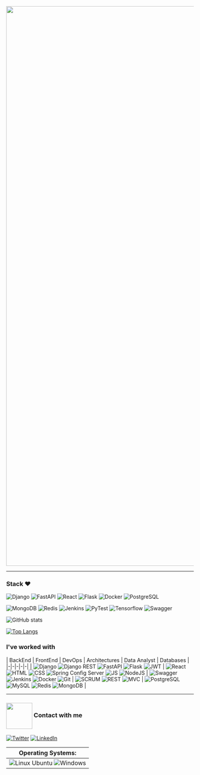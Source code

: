 <img align="center" width="1500" src="https://thumbs.gfycat.com/TartThreadbareChinchilla-size_restricted.gif" />

----------------------

### Stack ♥  

![Django](https://img.shields.io/badge/Cassandra-white?style=for-the-badge&logo=ApacheCassandra&logoColor=blue) 
![FastAPI](https://img.shields.io/badge/sonarqube-4E9BCD?style=for-the-badge&logo=sonarqube&logoColor=white)
![React](https://img.shields.io/badge/React-white?style=for-the-badge&logo=React&logoColor=blue) 
![Flask](https://img.shields.io/badge/WebFlux-6DB33F?style=for-the-badge&logo=Spring&logoColor=black)
![Docker](https://img.shields.io/badge/WebFlux-6DB33F?style=for-the-badge&logo=Spring&logoColor=black) 
![PostgreSQL](https://img.shields.io/badge/WebFlux-6DB33F?style=for-the-badge&logo=Spring&logoColor=black) 

![MongoDB](https://img.shields.io/badge/MongoDB-6DB33F?style=for-the-badge&logo=MongoDB&logoColor=black) 
![Redis](https://img.shields.io/badge/Redis-white?style=for-the-badge&logo=Redis&logoColor=red) 
![Jenkins](https://img.shields.io/badge/Jenkins-white?style=for-the-badge&logo=Jenkins&logoColor=orange) 
![PyTest](https://img.shields.io/badge/Pytest%20CD-white?style=for-the-badge&logo=Pytest&logoColor=orange)
![Tensorflow](https://img.shields.io/badge/Tensorflow-orange?style=for-the-badge&logo=Tensorflow&logoColor=black)
![Swagger](https://img.shields.io/badge/Swagger-white?style=for-the-badge&logo=Swagger&logoColor=green)


![GitHub stats](https://github-readme-stats.vercel.app/api?username=MarcoA-Pozol&hide=reviews,discussions_started,discussions_answered,prs_merged,prs_merged_percentage&show_icons=true&theme=midnight-purple)

[![Top Langs](https://github-readme-stats.vercel.app/api/top-langs/?username=MarcoA-Pozol&layout=pie&theme=purple)](https://github.com/anuraghazra/github-readme-stats)

### I've worked with

| BackEnd | FrontEnd | DevOps | Architectures | Data Analyst | Databases |
|-|-|-|-|-|
| ![Django](https://img.shields.io/badge/Spring%20Boot-6DB33F?logo=Spring%20Boot&logoColor=black&style=for-the-badge) ![Django REST](https://img.shields.io/badge/Spring%20Security-black?logo=Spring%20Security&logoColor=6DB33F&style=for-the-badge) ![FastAPI](https://img.shields.io/badge/Junit-white?style=for-the-badge&logo=Junit5&logoColor=6DB33F) ![Flask](https://img.shields.io/badge/Mockito-97979A?style=for-the-badge&logo=Spring&logoColor=499848) ![JWT](https://img.shields.io/badge/JWT-black?style=for-the-badge&logo=JSON%20Web%20Tokens&logoColor=FD3456) | ![React](https://img.shields.io/badge/Eureka-6DB33F?style=for-the-badge&logo=Spring&logoColor=black) ![HTML](https://img.shields.io/badge/RestTemplate,%20FeignClient%20-white?style=for-the-badge&logo=Spring&logoColor=6DB33F) ![CSS](https://img.shields.io/badge/Api%20Gateway-6DB33F?style=for-the-badge&logo=Spring&logoColor=black) ![Spring Config Server](https://img.shields.io/badge/Config%20Server-6DB33F?style=for-the-badge&logo=Spring&logoColor=black) ![JS](https://img.shields.io/badge/Circuit%20Breaker-6DB33F?style=for-the-badge&logo=Spring&logoColor=black) ![NodeJS](https://img.shields.io/badge/Sockets-black?logo=Spring%20Boot&logoColor=6DB33F&style=for-the-badge) | ![Swagger](https://img.shields.io/badge/Swagger-lime?style=for-the-badge&logo=swagger&logoColor=white) ![Jenkins](https://img.shields.io/badge/Jenkins-white?style=for-the-badge&logo=Jenkins&logoColor=black)  ![Docker](https://img.shields.io/badge/Docker-white?style=for-the-badge&logo=docker&logoColor=4DB1E0) ![Git](http://img.shields.io/badge/Git-F1502F?style=for-the-badge&logo=Git&logoColor=white) | ![SCRUM](https://img.shields.io/badge/SCRUM-yellow?style=for-the-badge) ![REST](https://img.shields.io/badge/Rest%20Api-green?style=for-the-badge) ![MVC](https://img.shields.io/badge/MVC-FF0000?style=for-the-badge) | ![PostgreSQL](https://img.shields.io/badge/PostgreSQL-6284A7?style=for-the-badge&logo=postgresql&logoColor=white) ![MySQL](https://img.shields.io/badge/MySQL-4479A1?style=for-the-badge&logo=mysql&logoColor=white) ![Redis](https://img.shields.io/badge/Redis-black?style=for-the-badge&logo=redis&logoColor=D5540F) ![MongoDB](https://img.shields.io/badge/Redis-black?style=for-the-badge&logo=redis&logoColor=D5540F) |



----------------------

### <img align="center" width="70" src="https://i.pinimg.com/originals/0d/c9/68/0dc968448592a7d533096b74c263cc40.gif" /> Contact with me

<a href="https://mail.google.com/mail/u/0/?fs=1&tf=cm&source=mailto&to=marcoantoniopozolnarciso@gmail.com" target="_blank"><img alt="Twitter" src="https://img.shields.io/badge/Gmail-D14836?style=for-the-badge&logo=gmail&logoColor=white" /></a>
<a href="[https://www.linkedin.com/in/marco-antonio-pozol-narciso-950106320/]" target="_blank"><img alt="LinkedIn" src="https://img.shields.io/badge/linkedin-%230077B5.svg?&style=for-the-badge&logo=linkedin&logoColor=white" /></a>

| Operating Systems: | 
|-| 
| ![Linux Ubuntu](https://img.shields.io/badge/Linux-white?style=for-the-badge&logo=linux&logoColor=black) ![Windows](https://img.shields.io/badge/Windows-0078D6?style=for-the-badge&logo=windows&logoColor=3D03A7) |
